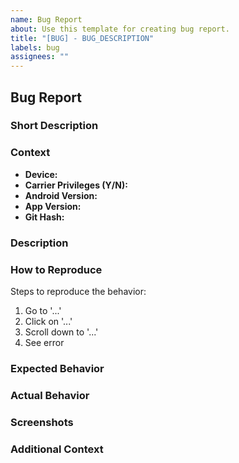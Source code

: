 ```yaml
---
name: Bug Report
about: Use this template for creating bug report.
title: "[BUG] - BUG_DESCRIPTION"
labels: bug
assignees: ""
---
```


## Bug Report

### Short Description
<!-- A brief summary of the bug. -->

### Context
- **Device:**
- **Carrier Privileges (Y/N):**
- **Android Version:**
- **App Version:**
- **Git Hash:**

### Description
<!-- A clear and concise description of what the bug is. -->

### How to Reproduce
Steps to reproduce the behavior:
1. Go to '...'
2. Click on '...'
3. Scroll down to '...'
4. See error

### Expected Behavior
<!-- A clear and concise description of what you expected to happen. -->

### Actual Behavior
<!-- A clear and concise description of what actually happens. -->

### Screenshots
<!-- If applicable, add screenshots to help explain your problem. -->

### Additional Context
<!-- Add any other context about the problem here. -->
